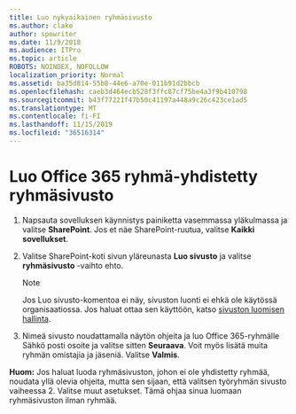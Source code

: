 ```yaml
---
title: Luo nykyaikainen ryhmäsivusto
ms.author: clake
author: spowriter
ms.date: 11/9/2018
ms.audience: ITPro
ms.topic: article
ROBOTS: NOINDEX, NOFOLLOW
localization_priority: Normal
ms.assetid: ba35d814-55b8-44e6-a70e-011b91d2bbcb
ms.openlocfilehash: caeb3d464ecb528f3ffc87cf75be4a3f9b410798
ms.sourcegitcommit: b43f77221f47b50c41197a448a9c26c423ce1ad5
ms.translationtype: MT
ms.contentlocale: fi-FI
ms.lasthandoff: 11/15/2019
ms.locfileid: "36516314"
---
```

# <a name="create-an-office-365-group-connected-team-site"></a>Luo Office 365 ryhmä-yhdistetty ryhmäsivusto

1. Napsauta sovelluksen käynnistys painiketta vasemmassa yläkulmassa ja valitse **SharePoint**. Jos et näe SharePoint-ruutua, valitse **Kaikki sovellukset**.
    
2. Valitse SharePoint-koti sivun yläreunasta **Luo sivusto** ja valitse **ryhmäsivusto** -vaihto ehto. 
    
    > [!NOTE]
    > Jos Luo sivusto-komentoa ei näy, sivuston luonti ei ehkä ole käytössä organisaatiossa. Jos haluat ottaa sen käyttöön, katso [sivuston luomisen hallinta](https://go.microsoft.com/fwlink/?linkid=2009644). 
  
3. Nimeä sivusto noudattamalla näytön ohjeita ja luo Office 365-ryhmälle Sähkö posti osoite ja valitse sitten **Seuraava**. Voit myös lisätä muita ryhmän omistajia ja jäseniä. Valitse **Valmis**.
  
 **Huom:** Jos haluat luoda ryhmäsivuston, johon ei ole yhdistetty ryhmää, noudata yllä olevia ohjeita, mutta sen sijaan, että valitsen työryhmän sivusto vaiheessa 2. Valitse muut asetukset. Tämä ohjaa sinua luomaan ryhmäsivuston ilman ryhmää. 
    

